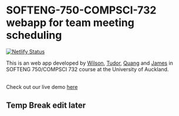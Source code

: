 # SOFTENG-750-COMPSCI-732 webapp for team meeting scheduling 
[![Netlify Status](https://api.netlify.com/api/v1/badges/93001eba-3346-4c09-92cd-6ac7e8b579a4/deploy-status)](https://ssscheduler.netlify.app/)

This is an web app developed by [Wilson](https://github.com/WilsonBaker), [Tudor](https://github.com/PisuCat), [Quang](https://github.com/femmon) and [James](https://github.com/jameszu) in SOFTENG 750/COMPSCI 732 course at the University of Auckland. <br><br>

Check out our live demo [here](https://ssscheduler.netlify.app/)<br>


## Temp Break edit later
